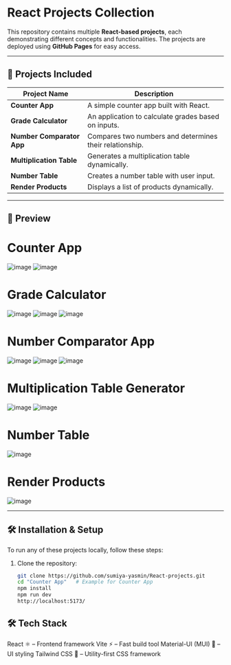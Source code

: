 # React Projects Collection

This repository contains multiple **React-based projects**, each demonstrating different concepts and functionalities. The projects are deployed using **GitHub Pages** for easy access.


---

## 📌 Projects Included

| Project Name               | Description |
|----------------------------|-------------|
| **Counter App**            | A simple counter app built with React. |
| **Grade Calculator**       | An application to calculate grades based on inputs. |
| **Number Comparator App**  | Compares two numbers and determines their relationship. |
| **Multiplication Table**   | Generates a multiplication table dynamically. |
| **Number Table**           | Creates a number table with user input. |
| **Render Products**        | Displays a list of products dynamically. |

---



## 🚀 Preview
# Counter App
![image](https://github.com/user-attachments/assets/ac3e7e72-1646-4b67-b5f5-e5be545f577d)
![image](https://github.com/user-attachments/assets/e9fd6a3e-e2c2-4522-8c36-c3dcedaccddd)

# Grade Calculator
![image](https://github.com/user-attachments/assets/ca9bd290-783c-4688-8afc-ffb0f7844357)
![image](https://github.com/user-attachments/assets/9e1e0814-cff4-4762-bb79-c7963144ada7)
![image](https://github.com/user-attachments/assets/2819bd9a-16cf-417b-8d47-a341c6247677)

# Number Comparator App
![image](https://github.com/user-attachments/assets/cb188e9b-4081-4feb-a518-64b677a62793)
![image](https://github.com/user-attachments/assets/49968d19-3c0f-427b-8ccc-9789ef51c45c)
![image](https://github.com/user-attachments/assets/0840b1f6-d137-40ef-a152-8d49025945b8)

# Multiplication Table Generator
![image](https://github.com/user-attachments/assets/06bf4cb6-2983-4ce2-aa4b-60d5ea10863b)
![image](https://github.com/user-attachments/assets/c5e13e9a-3998-4eb3-899b-56822d0b9a8c)

# Number Table
![image](https://github.com/user-attachments/assets/21b84567-1279-425b-a73f-ff569a8b6b76)

# Render Products
![image](https://github.com/user-attachments/assets/92af7d78-9468-4478-8f04-bde81a0f1de9)

---

## 🛠 Installation & Setup

To run any of these projects locally, follow these steps:

1. Clone the repository:

   ```bash
   git clone https://github.com/sumiya-yasmin/React-projects.git
   cd "Counter App"   # Example for Counter App
   npm install
   npm run dev
   http://localhost:5173/

## 🛠 Tech Stack
React ⚛️ – Frontend framework
Vite ⚡ – Fast build tool
Material-UI (MUI) 🎨 – UI styling
Tailwind CSS 🌊 – Utility-first CSS framework

